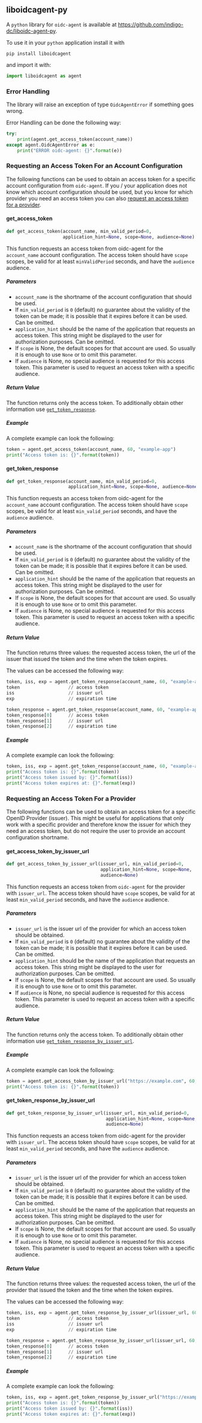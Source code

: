 ## liboidcagent-py
A `python` library for `oidc-agent` is available at
https://github.com/indigo-dc/liboidc-agent-py.

To use it in your `python` application install it with
```
pip install liboidcagent
```
and import it with:
```python
import liboidcagent as agent
```

### Error Handling
The library will raise an exception of type `OidcAgentError` if something goes
wrong.

Error Handling can be done the following way:
```python
try:
    print(agent.get_access_token(account_name))
except agent.OidcAgentError as e:
    print("ERROR oidc-agent: {}".format(e))
```
### Requesting an Access Token For an Account Configuration
The following functions can be used to obtain an access token for a specific
account configuration from `oidc-agent`. If you / your application does not
know which account configuration should be used, but you know for which provider
you need an access token you can also [request an access token for a
provider](#requesting-an-access-token-for-a-provider).

#### get_access_token
```python
def get_access_token(account_name, min_valid_period=0,
                     application_hint=None, scope=None, audience=None)
``` 
This function requests an access token from oidc-agent for the `account_name`
account configuration. The access token should have `scope` scopes, be
valid for at least `minValidPeriod` seconds, and have the `audience` audience. 

##### Parameters
- `account_name` is the shortname of the account configuration that should be
  used.
- If `min_valid_period` is
`0` (default) no guarantee about the validity of the token can be made; it is possible
that it expires before it can be used. Can be omitted.
- `application_hint` should be the name of the application that
requests an access token. This string might be displayed to the user for
authorization purposes. Can be omitted.
- If `scope` is None, the
default scopes for that account are used. So usually it is enough to use `None`
or to omit this parameter. 
- If `audience` is None, no special audience is requested for this access
    token. This parameter is used to request an access token with a specific audience.

##### Return Value
The function returns only the access token. To additionally obtain other
information use [`get_token_response`](#get_token_response).

##### Example
A complete example can look the following:
```python
token = agent.get_access_token(account_name, 60, "example-app")
print("Access token is: {}".format(token))
```
#### get_token_response
```python
def get_token_response(account_name, min_valid_period=0,
                       application_hint=None, scope=None, audience=None)
```
This function requests an access token from oidc-agent for the `account_name`
account configuration. The access token should have `scope` scopes, be
valid for at least `min_valid_period` seconds, and have the `audience` audience. 

##### Parameters
- `account_name` is the shortname of the account configuration that should be
  used.
- If `min_valid_period` is
`0` (default) no guarantee about the validity of the token can be made; it is possible
that it expires before it can be used. Can be omitted.
- `application_hint` should be the name of the application that
requests an access token. This string might be displayed to the user for
authorization purposes. Can be omitted.
- If `scope` is None, the
default scopes for that account are used. So usually it is enough to use `None`
or to omit this parameter. 
- If `audience` is None, no special audience is requested for this access
    token. This parameter is used to request an access token with a specific audience.

##### Return Value
The function returns three values: the requested
access token, the url of the issuer that issued the token and the time when the
token expires.

The values can be accessed the following way:
```python
token, iss, exp = agent.get_token_response(account_name, 60, "example-app")
token                  // access token
iss                    // issuer url
exp                    // expiration time

token_response = agent.get_token_response(account_name, 60, "example-app")
token_response[0]      // access token
token_response[1]      // issuer url
token_response[2]      // expiration time
```

##### Example
A complete example can look the following:
```python
token, iss, exp = agent.get_token_response(account_name, 60, "example-app")
print("Access token is: {}".format(token))
print("Access token issued by: {}".format(iss))
print("Access token expires at: {}".format(exp))
```

### Requesting an Access Token For a Provider
The following functions
can be used to obtain an access token for a specific OpenID Provider (issuer).
This might be useful for applications that only work with a specific provider
and therefore know the issuer for which they need an access token, but do not
require the user to provide an account configuration shortname.

#### get_access_token_by_issuer_url
```python
def get_access_token_by_issuer_url(issuer_url, min_valid_period=0,
                                   application_hint=None, scope=None,
                                   audience=None)
```
This function requests an access token from `oidc-agent` for the provider with
`issuer_url`. The access token should have `scope` scopes, be valid for at least `min_valid_period` seconds, and have the `audience` audience. 

##### Parameters
- `issuer_url` is the issuer url of the provider for which an access token
  should be obtained.
- If `min_valid_period` is
`0` (default) no guarantee about the validity of the token can be made; it is possible
that it expires before it can be used. Can be omitted.
- `application_hint` should be the name of the application that
requests an access token. This string might be displayed to the user for
authorization purposes. Can be omitted.
- If `scope` is None, the
default scopes for that account are used. So usually it is enough to use `None`
or to omit this parameter.
- If `audience` is None, no special audience is requested for this access
    token. This parameter is used to request an access token with a specific audience.

##### Return Value
The function returns only the access token. To additionally obtain other
information use
[`get_token_response_by_issuer_url`](#get_token_response_by_issuer_url).

##### Example
A complete example can look the following:
```python
token = agent.get_access_token_by_issuer_url("https://example.com", 60, "example-app")
print("Access token is: {}".format(token))
```

#### get_token_response_by_issuer_url
```python
def get_token_response_by_issuer_url(issuer_url, min_valid_period=0,
                                     application_hint=None, scope=None,
                                     audience=None)
```
This function requests an access token from oidc-agent for the provider with
`issuer_url`. The access token should have `scope` scopes, be
valid for at least `min_valid_period` seconds, and have the `audience` audience. 

##### Parameters
- `issuer_url` is the issuer url of the provider for which an access token
  should be obtained.
- If `min_valid_period` is
`0` (default) no guarantee about the validity of the token can be made; it is possible
that it expires before it can be used. Can be omitted.
- `application_hint` should be the name of the application that
requests an access token. This string might be displayed to the user for
authorization purposes. Can be omitted.
- If `scope` is None, the
default scopes for that account are used. So usually it is enough to use `None`
or to omit this parameter.
- If `audience` is None, no special audience is requested for this access
    token. This parameter is used to request an access token with a specific audience.

##### Return Value
The function returns three values: the requested
access token, the url of the provider that issued the token and the time when the
token expires.

The values can be accessed the following way:
```python
token, iss, exp = agent.get_token_response_by_issuer_url(issuer_url, 60, "example-app")
token                  // access token
iss                    // issuer url
exp                    // expiration time

token_response = agent.get_token_response_by_issuer_url(issuer_url, 60, "example-app")
token_response[0]      // access token
token_response[1]      // issuer url
token_response[2]      // expiration time
```

##### Example
A complete example can look the following:
```python
token, iss, exp = agent.get_token_response_by_issuer_url("https://example.com", 60, "example-app")
print("Access token is: {}".format(token))
print("Access token issued by: {}".format(iss))
print("Access token expires at: {}".format(exp))
```
